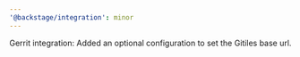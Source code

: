 ```yaml
---
'@backstage/integration': minor
---
```


Gerrit integration: Added an optional configuration to set the Gitiles base url.
